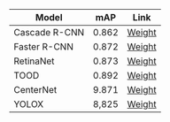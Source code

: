 | Model         	| mAP   	|   Link	|
|---------------	|-------	|---	|
| Cascade R-CNN 	| 0.862 	| <a href="https://drive.google.com/file/d/1xBD3oS-GtDvCgCZikBFLe_sjrLKghul8/view?usp=sharing">Weight</a> |
| Faster R-CNN  	| 0.872 	|   <a href="https://drive.google.com/file/d/1vKHkUjBTJ2HQJ6bP1AG6fffSrabKg--b/view?usp=sharing">Weight</a>	|
| RetinaNet     	| 0.873 	|   <a href="https://drive.google.com/file/d/1cdq66R3-EENfADEiQ-XPGMAOoHKZHJPR/view?usp=sharing">Weight</a>	|
| TOOD          	| 0.892 	|   <a href="https://drive.google.com/file/d/1lVviPATBdEGmsK8btERl20lzE0VvoW-g/view?usp=sharing">Weight</a>	|
| CenterNet     	| 9.871 	|   <a href="https://drive.google.com/file/d/1ZFxdIhfuvj0meWB3REo3guhU8aArvNOZ/view?usp=sharing">Weight</a>	|
| YOLOX         	| 8,825 	|   <a href="https://drive.google.com/file/d/1kD_zIV_kHIYQe-l3PaF95vxOpR7UEjqe/view?usp=sharing">Weight</a>	|